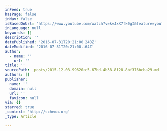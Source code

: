 ```yaml
---
inFeed: true
hasPage: false
inNav: false
isBasedOnUrl: 'https://www.youtube.com/watch?v=kvJxX7fk0gI&feature=youtu.be'
inLanguage: null
keywords: []
description: ''
datePublished: '2016-07-31T20:21:00.240Z'
dateModified: '2016-07-31T20:21:00.164Z'
author:
  - name: ''
    url: ''
title: ''
sourcePath: _posts/2015-12-03-99620cc5-67bd-4b38-8f28-8bf376bcba29.md
authors: []
publisher:
  name: ''
  domain: null
  url: ''
  favicon: null
via: {}
starred: true
_context: 'http://schema.org'
_type: Article

---
```

